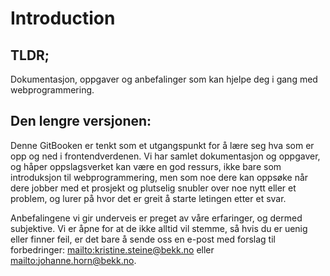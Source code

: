 # Introduction

## TLDR;

Dokumentasjon, oppgaver og anbefalinger som kan hjelpe deg i gang med webprogrammering.

## Den lengre versjonen:

Denne GitBooken er tenkt som et utgangspunkt for å lære seg hva som er opp og ned i frontendverdenen. Vi har samlet dokumentasjon og oppgaver, og håper oppslagsverket kan være en god ressurs, ikke bare som introduksjon til webprogrammering, men som noe dere kan oppsøke når dere jobber med et prosjekt og plutselig snubler over noe nytt eller et problem, og lurer på hvor det er greit å starte letingen etter et svar.

Anbefalingene vi gir underveis er preget av våre erfaringer, og dermed subjektive. Vi er åpne for at de ikke alltid vil stemme, så hvis du er uenig eller finner feil, er det bare å sende oss en e-post med forslag til forbedringer: [mailto:kristine.steine@bekk.no](mailto:mailto:kristine.steine@bekk.no) eller [mailto:johanne.horn@bekk.no](mailto:mailto:johanne.horn@bekk.no).


